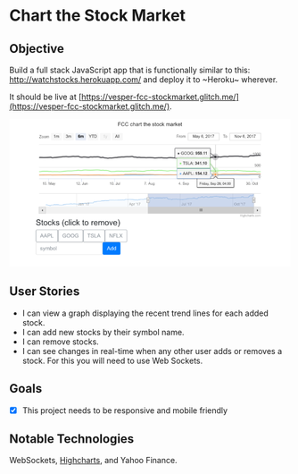 Chart the Stock Market
==========================

## Objective

Build a full stack JavaScript app that is functionally similar to this: http://watchstocks.herokuapp.com/ and deploy it to ~Heroku~ wherever.

It should be live at [https://vesper-fcc-stockmarket.glitch.me/](https://vesper-fcc-stockmarket.glitch.me/).

![Chart the stock market](screenshot.png?raw=true "Chart the stock market")

## User Stories

- I can view a graph displaying the recent trend lines for each added stock.
- I can add new stocks by their symbol name.
- I can remove stocks.
- I can see changes in real-time when any other user adds or removes a stock. For this you will need to use Web Sockets.

## Goals

- [X] This project needs to be responsive and mobile friendly

## Notable Technologies

WebSockets, [Highcharts](https://www.highcharts.com/), and Yahoo Finance.
